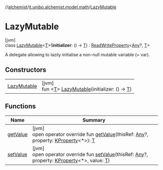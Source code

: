 //[alchemist](../../../index.md)/[it.unibo.alchemist.model.math](../index.md)/[LazyMutable](index.md)

# LazyMutable

[jvm]\
class [LazyMutable](index.md)<[T](index.md)>(**initializer**: () -> [T](index.md)) : [ReadWriteProperty](https://kotlinlang.org/api/latest/jvm/stdlib/kotlin.properties/-read-write-property/index.html)<[Any](https://kotlinlang.org/api/latest/jvm/stdlib/kotlin/-any/index.html)?, [T](index.md)> 

A delegate allowing to lazily initialise a non-null mutable variable (= var).

## Constructors

| | |
|---|---|
| [LazyMutable](-lazy-mutable.md) | [jvm]<br>fun <[T](index.md)> [LazyMutable](-lazy-mutable.md)(initializer: () -> [T](index.md)) |

## Functions

| Name | Summary |
|---|---|
| [getValue](get-value.md) | [jvm]<br>open operator override fun [getValue](get-value.md)(thisRef: [Any](https://kotlinlang.org/api/latest/jvm/stdlib/kotlin/-any/index.html)?, property: [KProperty](https://kotlinlang.org/api/latest/jvm/stdlib/kotlin.reflect/-k-property/index.html)<*>): [T](index.md) |
| [setValue](set-value.md) | [jvm]<br>open operator override fun [setValue](set-value.md)(thisRef: [Any](https://kotlinlang.org/api/latest/jvm/stdlib/kotlin/-any/index.html)?, property: [KProperty](https://kotlinlang.org/api/latest/jvm/stdlib/kotlin.reflect/-k-property/index.html)<*>, value: [T](index.md)) |
